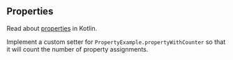 ## Properties

Read about [properties](http://kotlinlang.org/docs/reference/properties.html#properties-and-fields) in Kotlin.

Implement a custom setter for `PropertyExample.propertyWithCounter` so that it will count the number of property
assignments.


